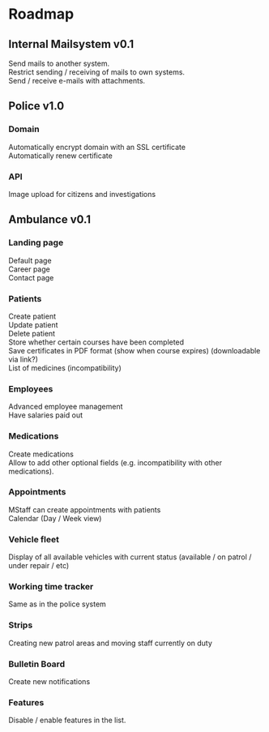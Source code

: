 # Roadmap

## Internal Mailsystem v0.1

<cb /> Send mails to another system.<br>
<cb /> Restrict sending / receiving of mails to own systems.<br>
<cb /> Send / receive e-mails with attachments.

## Police v1.0

### Domain

<cb /> Automatically encrypt domain with an SSL certificate<br>
<cb /> Automatically renew certificate

### API
<cb /> Image upload for citizens and investigations

## Ambulance v0.1

### Landing page
<cb /> Default page<br>
<cb /> Career page<br>
<cb /> Contact page<br>

### Patients
<cb /> Create patient<br>
<cb /> Update patient<br>
<cb /> Delete patient<br>
<cb /> Store whether certain courses have been completed<br />
<cb /> Save certificates in PDF format (show when course expires) (downloadable via link?)<br>
<cb /> List of medicines (incompatibility)


### Employees
<cb /> Advanced employee management<br>
<cb /> Have salaries paid out <br />

### Medications
<cb /> Create medications<br />
<cb /> Allow to add other optional fields (e.g. incompatibility with other medications). <br />

### Appointments
<cb /> MStaff can create appointments with patients <br />
<cb /> Calendar (Day / Week view)

### Vehicle fleet
<cb /> Display of all available vehicles with current status (available / on patrol / under repair / etc)

### Working time tracker
<cb /> Same as in the police system

### Strips
<cb /> Creating new patrol areas and moving staff currently on duty

### Bulletin Board
<cb /> Create new notifications

### Features
<cb /> Disable / enable features in the list.